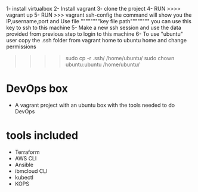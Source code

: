 1- install virtualbox
2- Install vagrant
3- clone the project 
4- RUN  >>>> vagrant up
5- RUN  >>>  vagrant ssh-config
the command  will show you the IP,username,port and 
Use file """"""""key file path""""""""  you can use this key to ssh to this machine
5- Make a new ssh session and use the data provided from previous step to login to this machine
6- To use "ubuntu" user copy the .ssh folder from vagrant home to ubuntu home and change permissions
>>>> sudo cp -r .ssh/ /home/ubuntu/
>>>> sudo chown ubuntu:ubuntu /home/ubuntu/


# DevOps box
* A vagrant project with an ubuntu box with the tools needed to do DevOps

# tools included
* Terraform
* AWS CLI
* Ansible
* ibmcloud CLI
* kubectl
* KOPS


